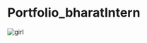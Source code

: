 # Portfolio_bharatIntern
![girl](https://github.com/UmaMaheswari-sturdent/Portfolio_bharatIntern/assets/150678328/b9b6824a-8de9-4812-85ea-aa9466873cbd)
